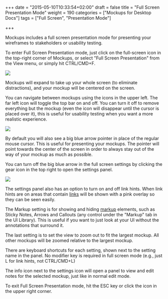 +++
date = "2015-05-10T10:33:54+02:00"
draft = false
title = "Full Screen Presentation Mode"
weight = 190
categories = ["Mockups for Desktop Docs"]
tags = ["Full Screen", "Presentation Mode"]

+++

Mockups includes a full screen presentation mode for presenting your wireframes to stakeholders or usability testing.

To enter Full Screen Presentation mode, just click on the full-screen icon in the top-right corner of Mockups, or select "Full Screen Presentation" from the View menu, or simply hit CTRL/CMD+F.

![](http://media.balsamiq.com/img/support/docs/m4d/b3/fullscreen-topbar.png)

Mockups will expand to take up your whole screen (to eliminate distractions), and your mockup will be centered on the screen.

You can navigate between mockups using the icons in the upper left. The far left icon will toggle the top bar on and off. You can turn it off to remove everything but the mockup (even the icon will disappear until the cursor is placed over it), this is useful for usability testing when you want a more realistic experience.

![](http://media.balsamiq.com/img/support/docs/m4d/b3/fullscreen-navigation.png)

By default you will also see a big blue arrow pointer in place of the regular mouse cursor. This is useful for presenting your mockups. The pointer will point towards the center of the screen in order to always stay out of the way of your mockup as much as possible.

You can turn off the big blue arrow in the full screen settings by clicking the gear icon in the top right to open the settings panel.

![](http://media.balsamiq.com/img/support/docs/m4d/b3/fullscreen-settings.png)

The settings panel also has an option to turn on and off link hints. When link hints are on areas that contain [links](http://support.balsamiq.com/customer/portal/articles/111742) will be shown with a pink overlay so they can be seen easily.

The Markup setting is for showing and hiding [markup](http://support.balsamiq.com/customer/portal/articles/110418) elements, such as Sticky Notes, Arrows and Callouts (any control under the "Markup" tab in the UI Library). This is useful if you want to just look at your UI without the annotations that surround it.

The last setting is to set the view to zoom out to fit the largest mockup. All other mockups will be zoomed relative to the largest mockup.

There are keyboard shortcuts for each setting, shown next to the setting name in the panel. No modifier key is required in full screen mode (e.g., just L for link hints, not CTRL/CMD+L)

The info icon next to the settings icon will open a panel to view and edit notes for the selected mockup, just like in normal edit mode.

To exit Full Screen Presentation mode, hit the ESC key or click the icon in the upper right corner.
